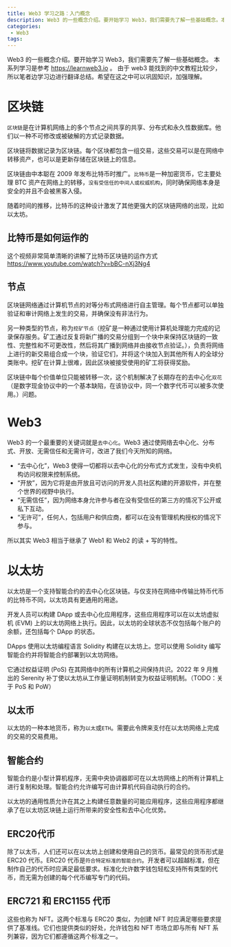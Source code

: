 ```yaml
---
title: Web3 学习之路：入门概念
description: Web3 的一些概念介绍。要开始学习 Web3，我们需要先了解一些基础概念。本系列学习是参考 [https://learnweb3.io] 。由于 web3 能找到的中文教程比较少，所以笔者边学习边进行翻译总结。希望在这之中可以巩固知识，加强理解。
categories:
 - Web3
tags:
---
```


Web3 的一些概念介绍。要开始学习 Web3，我们需要先了解一些基础概念。
本系列学习是参考 <https://learnweb3.io> 。
由于 web3 能找到的中文教程比较少，所以笔者边学习边进行翻译总结。希望在这之中可以巩固知识，加强理解。

# 区块链

`区块链`是在计算机网络上的多个节点之间共享的共享、分布式和永久性数据库。他们以一种不可修改或被破解的方式记录数据。

区块链将数据记录为区块链。每个区块都包含一组交易，这些交易可以是在网络中转移资产，也可以是更新存储在区块链上的信息。

区块链由中本聪在 2009 年发布比特币时推广。`比特币`是一种加密货币，它主要处理 BTC 资产在网络上的转移，`没有受信任的中间人或权威机构`，同时确保网络本身是安全的并且不会被黑客入侵。

随着时间的推移，比特币的这种设计激发了其他更强大的区块链网络的出现，比如以太坊。

## 比特币是如何运作的

这个视频非常简单清晰的讲解了比特币区块链的运作方式<https://www.youtube.com/watch?v=bBC-nXj3Ng4>

## 节点

区块链网络通过计算机节点的对等分布式网络进行自主管理。每个节点都可以单独验证和审计网络上发生的交易，并确保没有非法行为。

另一种类型的节点，称为`挖矿节点`（挖矿是一种通过使用计算机处理能力完成的记录保存服务。矿工通过反复将新广播的交易分组到一个块中来保持区块链的一致性、完整性和不可更改性，然后将其广播到网络并由接收节点验证。），负责将网络上进行的新交易组合成一个块，验证它们，并将这个块加入到其他所有人的全球分类账中。挖矿在计算上很难，因此区块被接受使用的矿工将获得奖励。

区块链中每个价值单位只能被转移一次，这个机制解决了长期存在的去中心化`双花`（是数字现金协议中的一个基本缺陷，在该协议中，同一个数字代币可以被多次使用。）问题。


# Web3

Web3 的一个最重要的关键词就是`去中心化`。Web3 通过使网络去中心化、分布式、开放、无需信任和无需许可，改进了我们今天所知的网络。

* “去中心化”，Web3 使得一切都将以去中心化的分布式方式发生，没有中央机构访问权限来控制系统。
* “开放”，因为它将是由开放且可访问的开发人员社区构建的开源软件，并在整个世界的视野中执行。
* “无需信任”，因为网络本身允许参与者在没有受信任的第三方的情况下公开或私下互动。
* “无许可”，任何人，包括用户和供应商，都可以在没有管理机构授权的情况下参与。

所以其实 Web3 相当于继承了 Web1 和 Web2 的读 + 写的特性。

# 以太坊

以太坊是一个支持智能合约的去中心化区块链。与仅支持在网络中传输比特币代币的比特币不同，以太坊具有更通用的用途。

开发人员可以构建 DApp 或去中心化应用程序，这些应用程序可以在以太坊虚拟机 (EVM) 上的以太坊网络上执行。因此，以太坊的全球状态不仅包括每个账户的余额，还包括每个 DApp 的状态。

DApps 使用以太坊编程语言 Solidity 构建在以太坊上。您可以使用 Solidity 编写智能合约并将智能合约部署到以太坊网络。

它通过权益证明 (PoS) 在其网络中的所有计算机之间保持共识。2022 年 9 月推出的 Serenity 补丁使以太坊从工作量证明机制转变为权益证明机制。（TODO：关于 PoS 和 PoW）

## 以太币

以太坊的一种本地货币，称为`以太`或`ETH`。需要此令牌来支付在以太坊网络上完成的交易的交易费用。

## 智能合约

智能合约是小型计算机程序，无需中央协调器即可在以太坊网络上的所有计算机上进行复制和处理。智能合约允许编写可由计算机代码自动执行的合约。

以太坊的通用性质允许在其之上构建任意数量的可能应用程序，这些应用程序都继承了在以太坊区块链上运行所带来的安全性和去中心化优势。

## ERC20代币

除了以太币，人们还可以在以太坊上创建和使用自己的货币。最常见的货币形式是 ERC20 代币。ERC20 代币是`符合特定标准的智能合约`。开发者可以超越标准，但在制作自己的代币时应满足最低要求。标准化允许数字钱包轻松支持所有类型的代币，而无需为创建的每个代币编写专门的代码。

## ERC721 和 ERC1155 代币

这些也称为 NFT。这两个标准与 ERC20 类似，为创建 NFT 时应满足哪些要求提供了基准线。它们也提供类似的好处，允许钱包和 NFT 市场立即与所有 NFT 系列兼容，因为它们都遵循这两个标准之一。